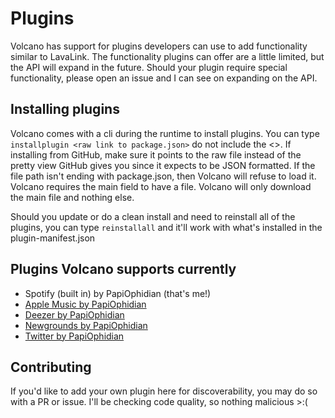 # Plugins
Volcano has support for plugins developers can use to add functionality similar to LavaLink. The functionality plugins can offer are a little limited, but the API will expand in the future. Should your plugin require special functionality, please open an issue and I can see on expanding on the API.

## Installing plugins
Volcano comes with a cli during the runtime to install plugins. You can type `installplugin <raw link to package.json>`
do not include the <>. If installing from GitHub, make sure it points to the raw file instead of the pretty view GitHub gives you since it expects to be JSON formatted.
If the file path isn't ending with package.json, then Volcano will refuse to load it. Volcano requires the main field to have a file. Volcano will only download the main file and nothing else.

Should you update or do a clean install and need to reinstall all of the plugins, you can type `reinstallall` and it'll work with what's installed in the plugin-manifest.json

## Plugins Volcano supports currently
- Spotify (built in) by PapiOphidian (that's me!)
- [Apple Music by PapiOphidian](https://github.com/AmandaDiscord/VolcanoPlugins/tree/main/AppleMusic)
- [Deezer by PapiOphidian](https://github.com/AmandaDiscord/VolcanoPlugins/tree/main/Deezer)
- [Newgrounds by PapiOphidian](https://github.com/AmandaDiscord/VolcanoPlugins/tree/main/Newgrounds)
- [Twitter by PapiOphidian](https://github.com/AmandaDiscord/VolcanoPlugins/tree/main/Twitter)

## Contributing
If you'd like to add your own plugin here for discoverability, you may do so with a PR or issue. I'll be checking code quality, so nothing malicious >:(
